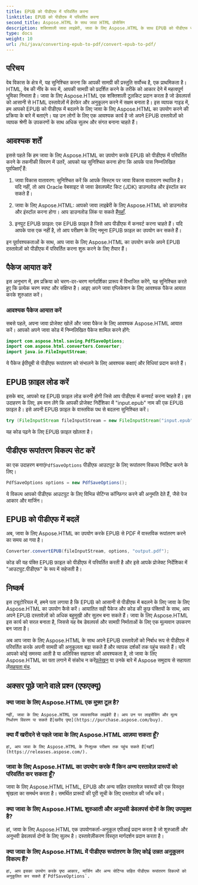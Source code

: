 ```yaml
---
title: EPUB को पीडीएफ में परिवर्तित करना
linktitle: EPUB को पीडीएफ में परिवर्तित करना
second_title: Aspose.HTML के साथ जावा HTML प्रोसेसिंग
description: शक्तिशाली जावा लाइब्रेरी, जावा के लिए Aspose.HTML के साथ EPUB को पीडीएफ रूपांतरण में अनलॉक करें। सहजता से सुलभ सामग्री बनाएँ।
type: docs
weight: 10
url: /hi/java/converting-epub-to-pdf/convert-epub-to-pdf/
---
```

## परिचय

वेब विकास के क्षेत्र में, यह सुनिश्चित करना कि आपकी सामग्री की प्रस्तुति सर्वोच्च है, एक प्राथमिकता है। HTML, वेब की नींव के रूप में, आपकी सामग्री को प्रदर्शित करने के तरीके को आकार देने में महत्वपूर्ण भूमिका निभाता है। जावा के लिए Aspose.HTML एक शक्तिशाली टूलकिट प्रदान करता है जो डेवलपर्स को आसानी से HTML दस्तावेज़ों में हेरफेर और अनुकूलन करने में सक्षम बनाता है। इस व्यापक गाइड में, हम आपको EPUB को पीडीएफ में बदलने के लिए जावा के लिए Aspose.HTML का उपयोग करने की प्रक्रिया के बारे में बताएंगे। यह उन लोगों के लिए एक आवश्यक कार्य है जो अपने EPUB दस्तावेज़ों को व्यापक श्रेणी के उपकरणों के साथ अधिक सुलभ और संगत बनाना चाहते हैं।

## आवश्यक शर्तें

इससे पहले कि हम जावा के लिए Aspose.HTML का उपयोग करके EPUB को पीडीएफ में परिवर्तित करने के तकनीकी विवरण में उतरें, आपको यह सुनिश्चित करना होगा कि आपके पास निम्नलिखित पूर्वापेक्षाएँ हैं:

1. जावा विकास वातावरण: सुनिश्चित करें कि आपके सिस्टम पर जावा विकास वातावरण स्थापित है। यदि नहीं, तो आप Oracle वेबसाइट से जावा डेवलपमेंट किट (JDK) डाउनलोड और इंस्टॉल कर सकते हैं।

2. जावा के लिए Aspose.HTML: आपको जावा लाइब्रेरी के लिए Aspose.HTML को डाउनलोड और इंस्टॉल करना होगा। आप डाउनलोड लिंक पा सकते हैं[यहाँ](https://releases.aspose.com/html/java/).

3. इनपुट EPUB फ़ाइल: एक EPUB फ़ाइल है जिसे आप पीडीएफ में कनवर्ट करना चाहते हैं। यदि आपके पास एक नहीं है, तो आप परीक्षण के लिए नमूना EPUB फ़ाइल का उपयोग कर सकते हैं।

इन पूर्वावश्यकताओं के साथ, आप जावा के लिए Aspose.HTML का उपयोग करके अपने EPUB दस्तावेज़ों को पीडीएफ में परिवर्तित करना शुरू करने के लिए तैयार हैं।

## पैकेज आयात करें

इस अनुभाग में, हम प्रक्रिया को चरण-दर-चरण मार्गदर्शिका प्रारूप में विभाजित करेंगे, यह सुनिश्चित करते हुए कि प्रत्येक चरण स्पष्ट और संक्षिप्त है। आइए अपने जावा एप्लिकेशन के लिए आवश्यक पैकेज आयात करके शुरुआत करें।

### आवश्यक पैकेज आयात करें

सबसे पहले, अपना जावा प्रोजेक्ट खोलें और जावा पैकेज के लिए आवश्यक Aspose.HTML आयात करें। आपको अपने जावा कोड में निम्नलिखित पैकेज शामिल करने होंगे:

```java
import com.aspose.html.saving.PdfSaveOptions;
import com.aspose.html.converters.Converter;
import java.io.FileInputStream;
```

ये पैकेज ईपीयूबी से पीडीएफ रूपांतरण को संभालने के लिए आवश्यक कक्षाएं और विधियां प्रदान करते हैं।

## EPUB फ़ाइल लोड करें

इसके बाद, आपको वह EPUB फ़ाइल लोड करनी होगी जिसे आप पीडीएफ में कनवर्ट करना चाहते हैं। इस उदाहरण के लिए, हम मान लेंगे कि आपकी प्रोजेक्ट निर्देशिका में "input.epub" नाम की एक EPUB फ़ाइल है। इसे अपनी EPUB फ़ाइल के वास्तविक पथ से बदलना सुनिश्चित करें।

```java
try (FileInputStream fileInputStream = new FileInputStream("input.epub")) {
```

यह कोड पढ़ने के लिए EPUB फ़ाइल खोलता है।

## पीडीएफ रूपांतरण विकल्प सेट करें

 का एक उदाहरण बनाएं`PdfSaveOptions` पीडीएफ आउटपुट के लिए रूपांतरण विकल्प निर्दिष्ट करने के लिए।

```java
PdfSaveOptions options = new PdfSaveOptions();
```

ये विकल्प आपको पीडीएफ आउटपुट के लिए विभिन्न सेटिंग्स कॉन्फ़िगर करने की अनुमति देते हैं, जैसे पेज आकार और मार्जिन।

## EPUB को पीडीएफ में बदलें

अब, जावा के लिए Aspose.HTML का उपयोग करके EPUB से PDF में वास्तविक रूपांतरण करने का समय आ गया है।

```java
Converter.convertEPUB(fileInputStream, options, "output.pdf");
```

कोड की यह पंक्ति EPUB फ़ाइल को पीडीएफ में परिवर्तित करती है और इसे आपके प्रोजेक्ट निर्देशिका में "आउटपुट.पीडीएफ" के रूप में सहेजती है।

## निष्कर्ष

इस ट्यूटोरियल में, हमने पता लगाया है कि EPUB को आसानी से पीडीएफ में बदलने के लिए जावा के लिए Aspose.HTML का उपयोग कैसे करें। आयातित सही पैकेज और कोड की कुछ पंक्तियों के साथ, आप अपने EPUB दस्तावेज़ों को अधिक बहुमुखी और सुलभ बना सकते हैं। जावा के लिए Aspose.HTML इस कार्य को सरल बनाता है, जिससे यह वेब डेवलपर्स और सामग्री निर्माताओं के लिए एक मूल्यवान उपकरण बन जाता है।

 अब आप जावा के लिए Aspose.HTML के साथ अपने EPUB दस्तावेज़ों को निर्बाध रूप से पीडीएफ में परिवर्तित करके अपनी सामग्री की अनुकूलता बढ़ा सकते हैं और व्यापक दर्शकों तक पहुंच सकते हैं। यदि आपको कोई समस्या आती है या अतिरिक्त सहायता की आवश्यकता है, तो जावा के लिए Aspose.HTML का पता लगाने में संकोच न करें[प्रलेखन](https://reference.aspose.com/html/java/) या उनके बारे में Aspose समुदाय से सहायता लें[सहयता मंच](https://forum.aspose.com/).

## अक्सर पूछे जाने वाले प्रश्न (एफएक्यू)

### क्या जावा के लिए Aspose.HTML एक मुफ़्त टूल है?
    नहीं, जावा के लिए Aspose.HTML एक व्यावसायिक लाइब्रेरी है। आप उन पर लाइसेंसिंग और मूल्य निर्धारण विवरण पा सकते हैं[खरीद पृष्ठ](https://purchase.aspose.com/buy).

### क्या मैं खरीदने से पहले जावा के लिए Aspose.HTML आज़मा सकता हूँ?
    हां, आप जावा के लिए Aspose.HTML के निःशुल्क परीक्षण तक पहुंच सकते हैं[यहाँ](https://releases.aspose.com/).

### जावा के लिए Aspose.HTML का उपयोग करके मैं किन अन्य दस्तावेज़ प्रारूपों को परिवर्तित कर सकता हूँ?
   जावा के लिए Aspose.HTML HTML, EPUB और अन्य सहित दस्तावेज़ स्वरूपों की एक विस्तृत श्रृंखला का समर्थन करता है। समर्थित प्रारूपों की पूरी सूची के लिए दस्तावेज़ की जाँच करें।

### क्या जावा के लिए Aspose.HTML शुरुआती और अनुभवी डेवलपर्स दोनों के लिए उपयुक्त है?
   हां, जावा के लिए Aspose.HTML एक उपयोगकर्ता-अनुकूल एपीआई प्रदान करता है जो शुरुआती और अनुभवी डेवलपर्स दोनों के लिए सुलभ है। दस्तावेज़ीकरण विस्तृत मार्गदर्शन प्रदान करता है।

### क्या जावा के लिए Aspose.HTML में पीडीएफ रूपांतरण के लिए कोई उन्नत अनुकूलन विकल्प हैं?
    हां, आप इसका उपयोग करके पृष्ठ आकार, मार्जिन और अन्य सेटिंग्स सहित पीडीएफ रूपांतरण विकल्पों को अनुकूलित कर सकते हैं`PdfSaveOptions`.